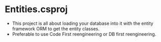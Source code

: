 ﻿# Entities.csproj

- This project is all about loading your database into it with the entity framework ORM to get the entity classes.
- Preferable to use Code First reengineering or DB first reengineering.